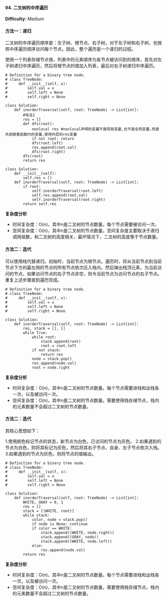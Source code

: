 #### 94. 二叉树的中序遍历

**Difficulty:** Medium

#### 方法一：递归

二叉树的中序遍历顺序是：左子树、根节点、右子树，对于左子树和右子树，也按照中序遍历顺序访问每个节点。因此，整个遍历是一个递归的过程。

使用一个列表存储节点值，列表中的元素顺序为各节点被访问到的顺序。首先对左子树递归中序遍历，然后将根节点的值加入列表，最后对右子树递归中序遍历。

```
# Definition for a binary tree node.
# class TreeNode:
#     def __init__(self, x):
#         self.val = x
#         self.left = None
#         self.right = None

class Solution:
    def inorderTraversal(self, root: TreeNode) -> List[int]:
        #写法1
        res = []
        def dfs(root):
            nonlocal res #nonlocal声明的变量不是局部变量,也不是全局变量,而是外部嵌套函数内的变量,使用外层的res变量
            if not root: return
            dfs(root.left)
            res.append(root.val)
            dfs(root.right)
        dfs(root)
        return res
```
```
class Solution:
    def __init__(self):
        self.res = []
    def inorderTraversal(self, root: TreeNode) -> List[int]:
        if root: 
            self.inorderTraversal(root.left)
            self.res.append(root.val)
            self.inorderTraversal(root.right)
        return self.res
```

**复杂度分析**

- 时间复杂度：O(n)，其中n是二叉树的节点数量。每个节点需要被访问一次。
- 空间复杂度：O(n)，其中n是二叉树的节点数量。空间复杂度主要取决于递归调用层数，和二叉树的高度相关，最坏情况下，二叉树的高度等于节点数量。

#### 方法二：迭代

可以使用栈代替递归。初始时，当前节点为根节点。遍历时，将从当前节点到当前节点下方的最左侧的节点的所有节点依次压入栈内，然后弹出栈顶元素，为当前访问的节点，如果访问节点的右子节点非空，则令当前节点为访问节点的右子节点。重复上述步骤直到遍历完成。

```
# Definition for a binary tree node.
# class TreeNode:
#     def __init__(self, x):
#         self.val = x
#         self.left = None
#         self.right = None

class Solution:
	def inorderTraversal(self, root: TreeNode) -> List[int]:
        res, stack = [], []
        while True:
            while root:
                stack.append(root)
                root = root.left
            if not stack:
                return res
            node = stack.pop()
            res.append(node.val)
            root = node.right
```

**复杂度分析**

- 时间复杂度：O(n)，其中n是二叉树的节点数量。每个节点需要进栈和出栈各一次，以及被访问一次。
- 空间复杂度：O(n)，其中n是二叉树的节点数量。需要使用栈存储节点，栈内的元素数量不会超过二叉树的节点数量。

#### 方法二：迭代

其核心思想如下：

1.使用颜色标记节点的状态，新节点为白色，已访问的节点为灰色。
2.如果遇到的节点为白色，则将其标记为灰色，然后将其右子节点、自身、左子节点依次入栈。
3.如果遇到的节点为灰色，则将节点的值输出。
```
# Definition for a binary tree node.
# class TreeNode:
#     def __init__(self, x):
#         self.val = x
#         self.left = None
#         self.right = None

class Solution:
	def inorderTraversal(self, root: TreeNode) -> List[int]:
        WHITE, GRAY = 0, 1
        res = []
        stack = [(WHITE, root)]
        while stack:
            color, node = stack.pop()
            if node is None: continue
            if color == WHITE:
                stack.append((WHITE, node.right))
                stack.append((GRAY, node))
                stack.append((WHITE, node.left))
            else:
                res.append(node.val)
        return res
```
**复杂度分析**

- 时间复杂度：O(n)，其中n是二叉树的节点数量。每个节点需要进栈和出栈各一次，以及被访问一次。
- 空间复杂度：O(n)，其中n是二叉树的节点数量。需要使用栈存储节点，栈内的元素数量不会超过二叉树的节点数量。

